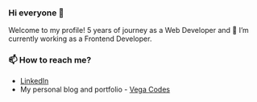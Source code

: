 ### Hi everyone 👋

Welcome to my profile! 5 years of journey as a Web Developer and 🔭 I’m currently working as a Frontend Developer.

### 📫 How to reach me?
- [LinkedIn](https://www.linkedin.com/in/vega-aridani) 
- My personal blog and portfolio - [Vega Codes](https://vegaaridani.vercel.app/)
  
<!--
**vegaaridani/vegaaridani** is a ✨ _special_ ✨ repository because its `README.md` (this file) appears on your GitHub profile.

Here are some ideas to get you started:

- 🔭 I’m currently working on ...
- 🌱 I’m currently learning ...
- 👯 I’m looking to collaborate on ...
- 🤔 I’m looking for help with ...
- 💬 Ask me about ...
- 📫 How to reach me: ...
- 😄 Pronouns: ...
- ⚡ Fun fact: ...
-->
